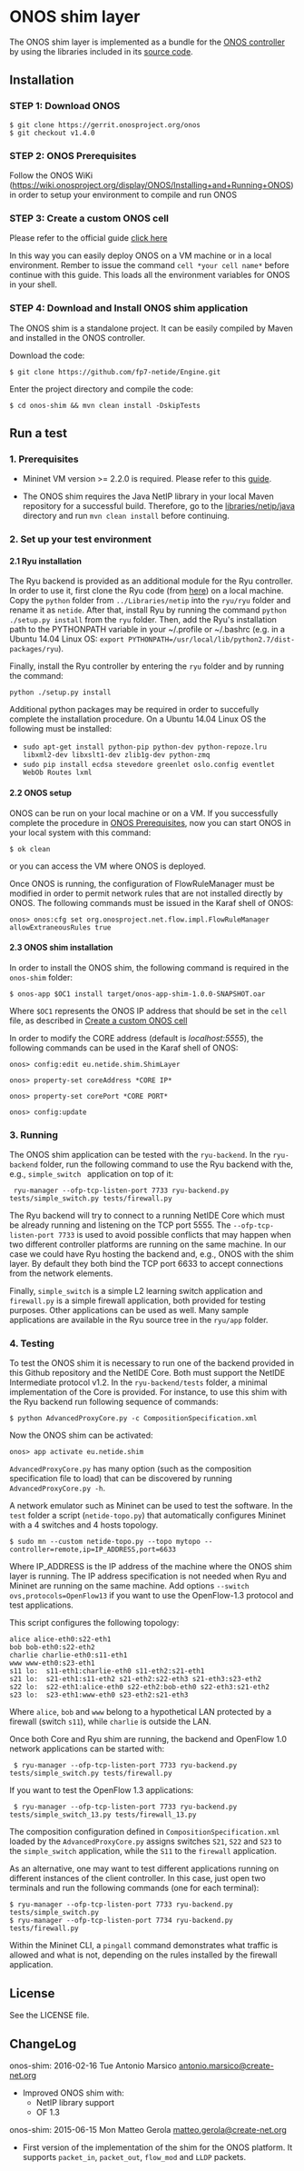 # ONOS shim layer

The ONOS shim layer is implemented as a bundle for the [ONOS controller](http://onosproject.org/) by using the libraries included in its [source code](https://wiki.onosproject.org/display/ONOS/Downloads).  
 
## Installation

### STEP 1: Download ONOS
```
$ git clone https://gerrit.onosproject.org/onos
$ git checkout v1.4.0
```
### STEP 2: ONOS Prerequisites

Follow the ONOS WiKi (https://wiki.onosproject.org/display/ONOS/Installing+and+Running+ONOS) in order to setup your environment to compile and run ONOS

### STEP 3: Create a custom ONOS cell

Please refer to the official guide [click here](https://wiki.onosproject.org/display/ONOS/ONOS+from+Scratch#ONOSfromScratch-4.Createacustomcelldefinition)

In this way you can easily deploy ONOS on a VM machine or in a local environment. Rember to issue the command ```cell *your cell name*``` before continue with this guide. This loads all the environment variables for ONOS in your shell.

### STEP 4: Download and Install ONOS shim application

The ONOS shim is a standalone project. It can be easily compiled by Maven and installed in the ONOS controller.

Download the code:
```
$ git clone https://github.com/fp7-netide/Engine.git
```

Enter the project directory and compile the code:
```
$ cd onos-shim && mvn clean install -DskipTests
```


## Run a test

### 1. Prerequisites

- Mininet VM version >= 2.2.0 is required. Please refer to this [guide](http://mininet.org/download/#option-1-mininet-vm-installation-easy-recommended).

- The ONOS shim requires the Java NetIP library in your local Maven repository for a successful build. Therefore, go to the [libraries/netip/java](../lib/netip/java) directory and run `mvn clean install` before continuing.

### 2. Set up your test environment

#### 2.1 Ryu installation

The Ryu backend is provided as an additional module for the Ryu controller. In order to use it, first clone the Ryu code (from [here](https://github.com/osrg/ryu)) on a local machine. Copy the ```python``` folder from ```../Libraries/netip``` into the ```ryu/ryu``` folder and rename it as ```netide```. After that, install Ryu by running the command ```python ./setup.py install``` from the ```ryu``` folder.
Then, add the Ryu's installation path to the PYTHONPATH variable in your ~/.profile or ~/.bashrc (e.g. in a Ubuntu 14.04 Linux OS: ```export PYTHONPATH=/usr/local/lib/python2.7/dist-packages/ryu```).

Finally, install the Ryu controller by entering the ```ryu``` folder and by running the command:

```python ./setup.py install```

Additional python packages may be required in order to succefully complete the installation procedure. On a Ubuntu 14.04 Linux OS the following must be installed:
* ```sudo apt-get install python-pip python-dev python-repoze.lru libxml2-dev libxslt1-dev zlib1g-dev python-zmq```
* ```sudo pip install ecdsa stevedore greenlet oslo.config eventlet WebOb Routes lxml```

#### 2.2 ONOS setup

ONOS can be run on your local machine or on a VM. If you successfully complete the procedure in [ONOS Prerequisites](#step-2-onos-prerequisites), now you can start ONOS in your local system with this command:

```
$ ok clean
```

or you can access the VM where ONOS is deployed.

Once ONOS is running, the configuration of FlowRuleManager must be modified in order to permit network rules that are not installed directly by ONOS. The following commands must be issued in the Karaf shell of ONOS:

```
onos> onos:cfg set org.onosproject.net.flow.impl.FlowRuleManager allowExtraneousRules true
```

#### 2.3 ONOS shim installation

In order to install the ONOS shim, the following command is required in the `onos-shim` folder:

```$ onos-app $OC1 install target/onos-app-shim-1.0.0-SNAPSHOT.oar```

Where `$OC1` represents the ONOS IP address that should be set in the `cell` file, as described in [Create a custom ONOS cell](#step-3-create-a-custom-onos-cell)

In order to modify the CORE address (default is *localhost:5555*), the following commands can be used in the Karaf shell of ONOS:

```
onos> config:edit eu.netide.shim.ShimLayer

onos> property-set coreAddress *CORE IP*

onos> property-set corePort *CORE PORT*

onos> config:update
```

### 3. Running
The ONOS shim application can be tested with the `ryu-backend`. In the ```ryu-backend``` folder, run the following command to use the Ryu backend with the, e.g., ```simple_switch ``` application on top of it:

``` ryu-manager --ofp-tcp-listen-port 7733 ryu-backend.py tests/simple_switch.py tests/firewall.py```

The Ryu backend will try to connect to a running NetIDE Core which must be already running and listening on the TCP port 5555.
The ```--ofp-tcp-listen-port 7733``` is used to avoid possible conflicts that may happen when two different controller platforms are running on the same machine. In our case we could have Ryu hosting the backend and, e.g., ONOS with the shim layer. By default they both bind the TCP port 6633 to accept connections from the network elements.

Finally, ```simple_switch``` is a simple L2 learning switch application and ```firewall.py``` is a simple firewall application, both provided for testing purposes. Other applications can be used as well. Many sample applications are available in the Ryu source tree in the ```ryu/app``` folder.

### 4. Testing

To test the ONOS shim it is necessary to run one of the backend provided in this Github repository and the NetIDE Core. Both must support the NetIDE Intermediate protocol v1.2.
In the ```ryu-backend/tests``` folder, a minimal implementation of the Core is provided.
For instance, to use this shim with the Ryu backend run following sequence of commands:
```
$ python AdvancedProxyCore.py -c CompositionSpecification.xml
```

Now the ONOS shim can be activated:

```
onos> app activate eu.netide.shim
```

```AdvancedProxyCore.py``` has many option (such as the composition specification file to load) that can be discovered by running ```AdvancedProxyCore.py -h```.

A network emulator such as Mininet can be used to test the software. In the ```test``` folder a script (```netide-topo.py```) that automatically configures Mininet with a 4 switches and 4 hosts topology.
```
$ sudo mn --custom netide-topo.py --topo mytopo --controller=remote,ip=IP_ADDRESS,port=6633
```
Where IP_ADDRESS is the IP address of the machine where the ONOS shim layer is running. The IP address specification is not needed when Ryu and Mininet are running on the same machine. Add options ```--switch ovs,protocols=OpenFlow13``` if you want to use the OpenFlow-1.3 protocol and test applications.

This script configures the following topology:

```
alice alice-eth0:s22-eth1
bob bob-eth0:s22-eth2
charlie charlie-eth0:s11-eth1
www www-eth0:s23-eth1
s11 lo:  s11-eth1:charlie-eth0 s11-eth2:s21-eth1
s21 lo:  s21-eth1:s11-eth2 s21-eth2:s22-eth3 s21-eth3:s23-eth2
s22 lo:  s22-eth1:alice-eth0 s22-eth2:bob-eth0 s22-eth3:s21-eth2
s23 lo:  s23-eth1:www-eth0 s23-eth2:s21-eth3
```

Where ```alice```, ```bob``` and ```www``` belong to a hypothetical LAN protected by a firewall (switch ```s11```), while ```charlie``` is outside the LAN.

Once both Core and Ryu shim are running, the backend and OpenFlow 1.0 network applications can be started with:

``` $ ryu-manager --ofp-tcp-listen-port 7733 ryu-backend.py tests/simple_switch.py tests/firewall.py```

If you want to test the OpenFlow 1.3 applications:

``` $ ryu-manager --ofp-tcp-listen-port 7733 ryu-backend.py tests/simple_switch_13.py tests/firewall_13.py```

The composition configuration defined in ```CompositionSpecification.xml``` loaded by the ```AdvancedProxyCore.py``` assigns switches ```S21```, ```S22``` and ```S23``` to the ```simple_switch``` application, while the ```S11``` to the ```firewall``` application.

As an alternative, one may want to test different applications running on different instances of the client controller. In this case, just open two terminals and run the following commands (one for each terminal):

```
$ ryu-manager --ofp-tcp-listen-port 7733 ryu-backend.py tests/simple_switch.py
$ ryu-manager --ofp-tcp-listen-port 7734 ryu-backend.py tests/firewall.py
```

Within the Mininet CLI, a ```pingall``` command demonstrates what traffic is allowed and what is not, depending on the rules installed by the firewall application.

## License

See the LICENSE file.

## ChangeLog

onos-shim: 2016-02-16 Tue Antonio Marsico <antonio.marsico@create-net.org>
  
  * Improved ONOS shim with: 
    * NetIP library support
    * OF 1.3

onos-shim: 2015-06-15 Mon Matteo Gerola <matteo.gerola@create-net.org>

  * First version of the implementation of the shim for the ONOS platform. It supports ```packet_in```, ```packet_out```, ```flow_mod``` and ```LLDP``` packets.